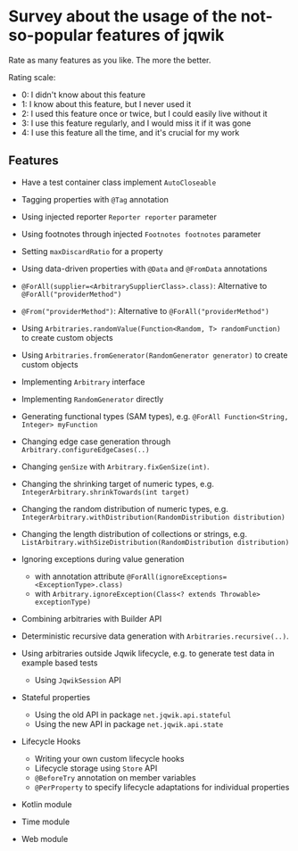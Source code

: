# Survey about the usage of the not-so-popular features of jqwik

Rate as many features as you like. The more the better.

Rating scale:
- 0: I didn't know about this feature
- 1: I know about this feature, but I never used it
- 2: I used this feature once or twice, but I could easily live without it
- 3: I use this feature regularly, and I would miss it if it was gone
- 4: I use this feature all the time, and it's crucial for my work

## Features

- Have a test container class implement `AutoCloseable`

- Tagging properties with `@Tag` annotation

- Using injected reporter `Reporter reporter` parameter

- Using footnotes through injected `Footnotes footnotes` parameter

- Setting `maxDiscardRatio` for a property

- Using data-driven properties with `@Data` and `@FromData` annotations

- `@ForAll(supplier=<ArbitrarySupplierClass>.class)`: Alternative to `@ForAll("providerMethod")`

- `@From("providerMethod")`: Alternative to `@ForAll("providerMethod")`

- Using `Arbitraries.randomValue(Function<Random, T> randomFunction)` to create custom objects

- Using `Arbitraries.fromGenerator(RandomGenerator generator)` to create custom objects

- Implementing `Arbitrary` interface

- Implementing `RandomGenerator` directly

- Generating functional types (SAM types), e.g. `@ForAll Function<String, Integer> myFunction`

- Changing edge case generation through `Arbitrary.configureEdgeCases(..)`

- Changing `genSize` with `Arbitrary.fixGenSize(int)`.

- Changing the shrinking target of numeric types, e.g. `IntegerArbitrary.shrinkTowards(int target)`

- Changing the random distribution of numeric types, e.g. `IntegerArbitrary.withDistribution(RandomDistribution distribution)`

- Changing the length distribution of collections or strings, 
  e.g. `ListArbitrary.withSizeDistribution(RandomDistribution distribution)`

- Ignoring exceptions during value generation
  - with annotation attribute `@ForAll(ignoreExceptions=<ExceptionType>.class)`  
  - with `Arbitrary.ignoreException(Class<? extends Throwable> exceptionType)`

- Combining arbitraries with Builder API

- Deterministic recursive data generation with `Arbitraries.recursive(..)`.

- Using arbitraries outside Jqwik lifecycle, e.g. to generate test data in example based tests
  - Using `JqwikSession` API 

- Stateful properties
  - Using the old API in package `net.jqwik.api.stateful` 
  - Using the new API in package `net.jqwik.api.state`

- Lifecycle Hooks
  - Writing your own custom lifecycle hooks 
  - Lifecycle storage using `Store` API
  - `@BeforeTry` annotation on member variables
  - `@PerProperty` to specify lifecycle adaptations for individual properties


- Kotlin module

- Time module

- Web module